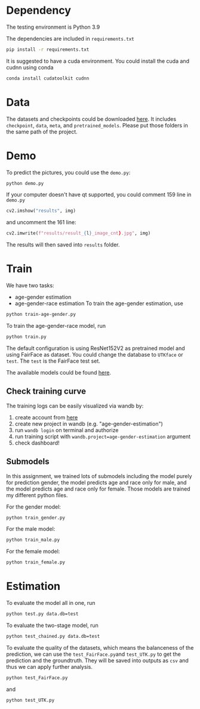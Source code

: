 # Dependency
The testing environment is Python 3.9

The dependencies are included in `requirements.txt`
```bash
pip install -r requirements.txt
```

It is suggested to have a cuda environment. You could install the cuda and cudnn using conda
```bash
conda install cudatoolkit cudnn
```

# Data
The datasets and checkpoints could be downloaded [here](https://drive.google.com/drive/folders/1Xh6eARKz3w9qVVuGqDPffnL_7kTbvC7N?usp=sharing). It includes `checkpoint`, `data`, `meta`, and `pretrained_models`. Please put those folders in the same path of the project.

# Demo
To predict the pictures, you could use the `demo.py`:
```bash
python demo.py
```
If your computer doesn't have qt supported, you could comment 159 line in `demo.py`
```python
cv2.imshow("results", img)
```
and uncomment the 161 line:
```python
cv2.imwrite(f"results/result_{l}_image_cnt}.jpg", img)
```
The results will then saved into `results` folder.

# Train
We have two tasks:
- age-gender estimation
- age-gender-race estimation
To train the age-gender estimation, use
```bash
python train-age-gender.py
```

To train the age-gender-race model, run
```bash
python train.py
```
The default configuration is using ResNet152V2 as pretrained model and using FairFace as dataset. You could change the database to `UTKface` or `test`. The `test` is the FairFace test set.

The available models could be found [here](https://keras.io/api/applications/).

## Check training curve
The training logs can be easily visualized via wandb by:

1. create account from [here](https://app.wandb.ai/login?signup=true)
2. create new project in wandb (e.g. "age-gender-estimation")
3. run `wandb login` on terminal and authorize
4. run training script with `wandb.project=age-gender-estimation` argument
5. check dashboard!

## Submodels
In this assignment, we trained lots of submodels including the model purely for prediction gender, the model predicts age and race only for male, and the model predicts age and race only for female. Those models are trained my different python files.

For the gender model:
```bash
python train_gender.py
```

For the male model:
```bash
python train_male.py
```

For the female model:
```bash
python train_female.py
```

# Estimation
To evaluate the model all in one, run
```bash
python test.py data.db=test
```

To evaluate the two-stage model, run
```bash
python test_chained.py data.db=test
```

To evaluate the quality of the datasets, which means the balanceness of the prediction, we can use the `test_FairFace.py`and `test_UTK.py` to get the prediction and the groundtruth. They will be saved into outputs as `csv` and thus we can apply further analysis.
```bash
python test_FairFace.py
```
and 
```bash
python test_UTK.py
```
